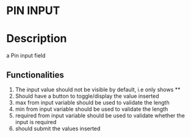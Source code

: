 # PIN INPUT


# Description

a Pin input field

## Functionalities  

1. The input value should not be visible by default, i.e only shows **
2. Should have a button to toggle/display the value inserted
3. max from input variable should be used to validate the length 
4. min from input variable should be used to validate the length
5. required from input variable should be used to validate whether the input is required
6. should submit the values inserted
